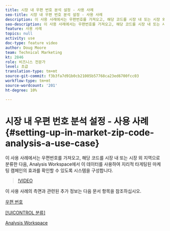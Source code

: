 ```yaml
---
title: 시장 내 우편 번호 분석 설정 - 사용 사례
seo-title: 시장 내 우편 번호 분석 설정 - 사용 사례
description: 이 사용 사례에서는 우편번호를 가져오고, 해당 코드를 시장 내 또는 시장 외 지역으로 분류한 다음, Analysis Workspace에서 이 데이터를 사용하여 지리적 타게팅된 마케팅 캠페인의 효과를 확인할 수 있도록 시스템을 구성합니다.
seo-description: 이 사용 사례에서는 우편번호를 가져오고, 해당 코드를 시장 내 또는 시장 외 지역으로 분류한 다음, Analysis Workspace에서 이 데이터를 사용하여 지리적 타게팅된 마케팅 캠페인의 효과를 확인할 수 있도록 시스템을 구성합니다.
feature: 사용 사례
topics: null
activity: use
doc-type: feature video
author: Doug Moore
team: Technical Marketing
kt: 2846
role: 비즈니스 전문가
level: 초급
translation-type: tm+mt
source-git-commit: f3b3fa7d91b0cb21005b57768ca23ed6700fcc03
workflow-type: tm+mt
source-wordcount: '201'
ht-degree: 10%

---
```



# 시장 내 우편 번호 분석 설정 - 사용 사례 {#setting-up-in-market-zip-code-analysis-a-use-case}

이 사용 사례에서는 우편번호를 가져오고, 해당 코드를 시장 내 또는 시장 외 지역으로 분류한 다음, Analysis Workspace에서 이 데이터를 사용하여 지리적 타게팅된 마케팅 캠페인의 효과를 확인할 수 있도록 시스템을 구성합니다.

>[!VIDEO](https://video.tv.adobe.com/v/27052/?quality=12)

이 사용 사례의 측면과 관련된 추가 정보는 다음 문서 항목을 참조하십시오.

[우편 번호](https://marketing.adobe.com/resources/help/en_US/reference/reports_zip.html)

[[!UICONTROL 분류]](https://marketing.adobe.com/resources/help/ko_KR/reference/classifications.html)

[Analysis Workspace](https://marketing.adobe.com/resources/help/ko_KR/analytics/analysis-workspace/analysis-workspace-features.html)
